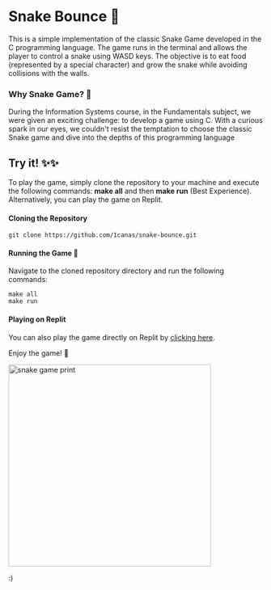 # Snake Bounce 🐍
This is a simple implementation of the classic Snake Game developed in the C programming language. The game runs in the terminal and allows the player to control a snake using WASD keys. The objective is to eat food (represented by a special character) and grow the snake while avoiding collisions with the walls.

### Why Snake Game? 🤔 
During the Information Systems course, in the Fundamentals subject, we were given an exciting challenge: to develop a game using C. With a curious spark in our eyes, we couldn't resist the temptation to choose the classic Snake game and dive into the depths of this programming language

## Try it! ✨✨
To play the game, simply clone the repository to your machine and execute the following commands: **make all** and then **make run** (Best Experience). Alternatively, you can play the game on Replit.

#### Cloning the Repository
```
git clone https://github.com/1canas/snake-bounce.git
```

#### Running the Game 🏃‍
Navigate to the cloned repository directory and run the following commands:

```
make all
make run
```

#### Playing on Replit
You can also play the game directly on Replit by [clicking here](https://replit.com/@canas11/snake-bounce?v=1).

Enjoy the game! 🎉 

<img height="400" alt="snake game print" src="https://i.ibb.co/F89X5Km/Screenshot-from-2023-05-10-14-39-18.png" />

:)

